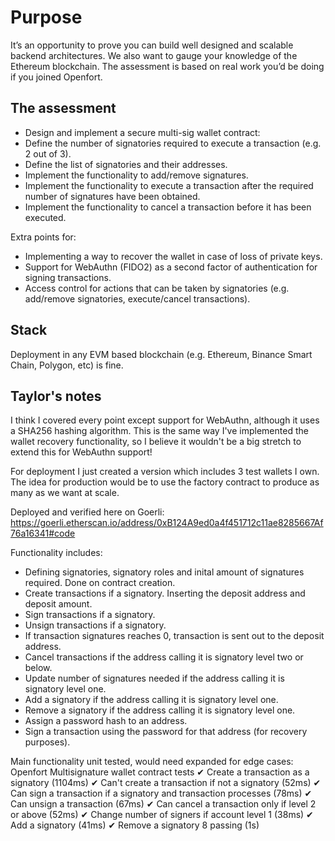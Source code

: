 # Purpose

It’s an opportunity to prove you can build well designed and scalable backend architectures. We also want to gauge your knowledge of the Ethereum blockchain. The assessment is based on real work you’d be doing if you joined Openfort.

## The assessment

- Design and implement a secure multi-sig wallet contract:
- Define the number of signatories required to execute a transaction (e.g. 2 out of 3).
- Define the list of signatories and their addresses.
- Implement the functionality to add/remove signatures.
- Implement the functionality to execute a transaction after the required number of signatures have been obtained.
- Implement the functionality to cancel a transaction before it has been executed.

Extra points for:

- Implementing a way to recover the wallet in case of loss of private keys.
- Support for WebAuthn (FIDO2) as a second factor of authentication for signing transactions.
- Access control for actions that can be taken by signatories (e.g. add/remove signatories, execute/cancel transactions).

## Stack

Deployment in any EVM based blockchain (e.g. Ethereum, Binance Smart Chain, Polygon, etc) is fine.

## Taylor's notes

I think I covered every point except support for WebAuthn, although it uses a SHA256 hashing algorithm.
This is the same way I've implemented the wallet recovery functionality, so I believe it wouldn't be a big stretch to extend this for WebAuthn support!

For deployment I just created a version which includes 3 test wallets I own. The idea for production would be to use the factory contract to produce as many as we want at scale. 

Deployed and verified here on Goerli:
https://goerli.etherscan.io/address/0xB124A9ed0a4f451712c11ae8285667Af76a16341#code

Functionality includes:
- Defining signatories, signatory roles and inital amount of signatures required. Done on contract creation.
- Create transactions if a signatory. Inserting the deposit address and deposit amount.
- Sign transactions if a signatory.
- Unsign transactions if a signatory.
- If transaction signatures reaches 0, transaction is sent out to the deposit address.
- Cancel transactions if the address calling it is signatory level two or below.
- Update number of signatures needed if the address calling it is signatory level one.
- Add a signatory if the address calling it is signatory level one.
- Remove a signatory if the address calling it is signatory level one.
- Assign a password hash to an address.
- Sign a transaction using the password for that address (for recovery purposes).

Main functionality unit tested, would need expanded for edge cases:
  Openfort Multisignature wallet contract tests
    ✔ Create a transaction as a signatory (1104ms)
    ✔ Can't create a transaction if not a signatory (52ms)
    ✔ Can sign a transaction if a signatory and transaction processes (78ms)
    ✔ Can unsign a transaction (67ms)
    ✔ Can cancel a transaction only if level 2 or above (52ms)
    ✔ Change number of signers if account level 1 (38ms)
    ✔ Add a signatory (41ms)
    ✔ Remove a signatory
    8 passing (1s)
